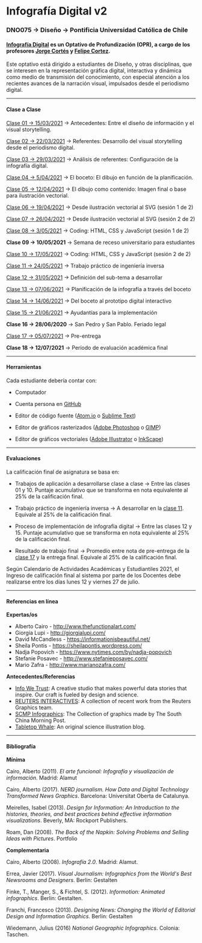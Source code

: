 # Infografía Digital v2

### DNO075 → Diseño → Pontificia Universidad Católica de Chile

#### [Infografía Digital](http://catalogo.uc.cl/index.php?tmpl=component&option=com_catalogo&view=programa&sigla=dno075) es un Optativo de Profundización (OPR), a cargo de los profesores [Jorge Cortés](https://cargocollective.com/jorgelcortes/) y [Felipe Cortez](http://profesor.faco.cl/).

Este optativo está dirigido a estudiantes de Diseño, y otras disciplinas, que se interesen en la representación gráfica digital, interactiva y dinámica como medio de transmisión del conocimiento, con especial atención a los recientes avances de la narración visual, impulsados desde el periodismo digital.

- - - - - - - - - -

#### Clase a Clase

[Clase 01 → 15/03/2021](https://github.com/profesorfaco/dno075-2021/tree/main/clase-01) → Antecedentes: Entre el diseño de información y el visual storytelling.

[Clase 02 → 22/03/2021](https://github.com/profesorfaco/dno075-2021/tree/main/clase-02) → Referentes: Desarrollo del visual storytelling desde el periodismo digital.

[Clase 03 → 29/03/2021](https://github.com/profesorfaco/dno075-2021/tree/main/clase-03) → Análisis de referentes: Configuración de la infografía digital.

[Clase 04 → 5/04/2021](https://github.com/profesorfaco/dno075-2021/tree/main/clase-04) → El boceto: El dibujo en función de la planificación.

[Clase 05 → 12/04/2021](https://github.com/profesorfaco/dno075-2021/tree/main/clase-05) → El dibujo como contenido: Imagen final o base para ilustración vectorial.

[Clase 06 → 19/04/2021](https://github.com/profesorfaco/dno075-2021/tree/main/clase-06) → Desde ilustración vectorial al SVG (sesión 1 de 2)

[Clase 07 → 26/04/2021](https://github.com/profesorfaco/dno075-2021/tree/main/clase-07) → Desde ilustración vectorial al SVG (sesión 2 de 2)

[Clase 08 → 3/05/2021](https://github.com/profesorfaco/dno075-2021/tree/main/clase-08) → Coding: HTML, CSS y JavaScript (sesión 1 de 2)

**Clase 09 → 10/05/2021** → Semana de receso universitario para estudiantes

[Clase 10 → 17/05/2021](https://github.com/profesorfaco/dno075-2021/tree/main/clase-10) → Coding: HTML, CSS y JavaScript (sesión 2 de 2)

[Clase 11 → 24/05/2021](https://github.com/profesorfaco/dno075-2021/tree/main/clase-11) → Trabajo práctico de ingeniería inversa

[Clase 12 → 31/05/2021](https://github.com/profesorfaco/dno075-2021/tree/main/clase-12) → Definición del sub-tema a desarrollar

[Clase 13 → 07/06/2021](https://github.com/profesorfaco/dno075-2021/tree/main/clase-13) → Planificación de la infografía a través del boceto

[Clase 14 → 14/06/2021](https://github.com/profesorfaco/dno075-2021/tree/main/clase-14) → Del boceto al prototipo digital interactivo

[Clase 15 → 21/06/2021](https://github.com/profesorfaco/dno075-2021/tree/main/clase-15) → Ayudantías para la implementación

**Clase 16 → 28/06/2020** → San Pedro y San Pablo. Feriado legal

[Clase 17 → 05/07/2021](https://github.com/profesorfaco/dno075-2021/tree/main/clase-17) → Pre-entrega

**Clase 18 → 12/07/2021** → Período de evaluación académica final

- - - - - - - - - -

#### Herramientas

Cada estudiante debería contar con:

- Computador

- Cuenta persona en [GitHub](https://github.com/join)

- Editor de código fuente ([Atom.io](https://atom.io/) o [Sublime Text](https://www.sublimetext.com/))

- Editor de gráficos rasterizados ([Adobe Photoshop](https://www.adobe.com/la/products/photoshop.html) o [GIMP](https://www.gimp.org/))

- Editor de gráficos vectoriales ([Adobe Illustrator](https://www.adobe.com/la/products/illustrator.html) o [InkScape](https://inkscape.org/es/))

- - - - - - - - - -

#### Evaluaciones

La calificación final de asignatura se basa en:

- Trabajos de aplicación a desarrollarse clase a clase → Entre las clases 01 y 10. Puntaje acumulativo que se transforma en nota equivalente al 25% de la calificación final. 

- Trabajo práctico de ingeniería inversa → A desarrollar en la [clase 11](https://github.com/profesorfaco/dno075-2021/tree/main/clase-11). Equivale al 25% de la calificación final.

- Proceso de implementación de infografía digital → Entre las clases 12 y 15. Puntaje acumulativo que se transforma en nota equivalente al 25% de la calificación final. 

- Resultado de trabajo final → Promedio entre nota de pre-entrega de la [clase 17](https://github.com/profesorfaco/dno075-2021/tree/main/clase-17) y la entrega final. Equivale al 25% de la calificación final.

Según Calendario de Actividades Académicas y Estudiantiles 2021, el Ingreso de calificación final al sistema por parte de los Docentes debe realizarse entre los días lunes 12 y viernes 27 de julio.

- - - - - - - - - - 

#### Referencias en línea

**Expertas/os**

- Alberto Cairo - http://www.thefunctionalart.com/
- Giorgia Lupi - http://giorgialupi.com/ 
- David McCandless - https://informationisbeautiful.net/
- Sheila Pontis - https://sheilapontis.wordpress.com/
- Nadja Popovich - https://www.nytimes.com/by/nadja-popovich
- Stefanie Posavec - http://www.stefanieposavec.com/
- Mario Zafra - http://www.marianozafra.com/

**Antecedentes/Referencias**

- [Info We Trust](https://infowetrust.com/essays): A creative studio that makes powerful data stories that inspire. Our craft is fueled by design and science.
- [REUTERS INTERACTIVES](https://graphics.reuters.com/): A collection of recent work from the Reuters Graphics team.
- [SCMP Infographics](https://www.scmp.com/infographic/): The Collection of graphics made by The South China Morning Post.
- [Tabletop Whale](http://tabletopwhale.com/): An original science illustration blog.

- - - - - - - - - -

#### Bibliografía

**Mínima**

Cairo, Alberto (2011). *El arte funcional: Infografía y visualización de información*. Madrid: Alamut

Cairo, Alberto (2017). *NERD journalism. How Data and Digital Technology Transformed News Graphics*. Barcelona: Universitat Oberta de Catalunya.

Meirelles, Isabel (2013). *Design for Information: An Introduction to the histories, theories, and best practices behind effective information visualizations*. Beverly, MA: Rockport Publishers.

Roam, Dan (2008). *The Back of the Napkin: Solving Problems and Selling Ideas with Pictures*. Portfolio

**Complementaria**

Cairo, Alberto (2008). *Infografía 2.0*. Madrid: Alamut.

Errea, Javier (2017). *Visual Journalism: Infographics from the World's Best Newsrooms and Designers*. Berlin: Gestalten

Finke, T., Manger, S., & Fichtel, S. (2012). *Informotion: Animated infographics*. Berlin: Gestalten.

Franchi, Francesco (2013). *Designing News: Changing the World of Editorial Design and Information Graphics*. Berlin: Gestalten

Wiedemann, Julius (2016) *National Geographic Infographics*. Colonia: Taschen.
